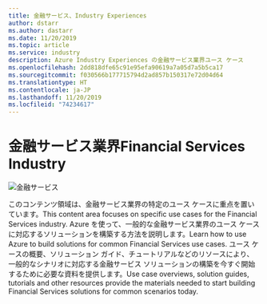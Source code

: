 ```yaml
---
title: 金融サービス、Industry Experiences
author: dstarr
ms.author: dastarr
ms.date: 11/20/2019
ms.topic: article
ms.service: industry
description: Azure Industry Experiences の金融サービス業界ユース ケース
ms.openlocfilehash: 2dd818dfe65c91e95efa90619a7a05d7a5b5ca17
ms.sourcegitcommit: f030566b177715794d2ad857b150317e72d04d64
ms.translationtype: HT
ms.contentlocale: ja-JP
ms.lasthandoff: 11/20/2019
ms.locfileid: "74234617"
---
```

# <a name="financial-services-industry"></a><span data-ttu-id="3f78c-103">金融サービス業界</span><span class="sxs-lookup"><span data-stu-id="3f78c-103">Financial Services Industry</span></span>

![金融サービス](./assets/index-assets/financial-services.png)

<span data-ttu-id="3f78c-105">このコンテンツ領域は、金融サービス業界の特定のユース ケースに重点を置いています。</span><span class="sxs-lookup"><span data-stu-id="3f78c-105">This content area focuses on specific use cases for the Financial Services industry.</span></span> <span data-ttu-id="3f78c-106">Azure を使って、一般的な金融サービス業界のユース ケースに対応するソリューションを構築する方法を説明します。</span><span class="sxs-lookup"><span data-stu-id="3f78c-106">Learn how to use Azure to build solutions for common Financial Services use cases.</span></span> <span data-ttu-id="3f78c-107">ユース ケースの概要、ソリューション ガイド、チュートリアルなどのリソースにより、一般的なシナリオに対応する金融サービス ソリューションの構築を今すぐ開始するために必要な資料を提供します。</span><span class="sxs-lookup"><span data-stu-id="3f78c-107">Use case overviews, solution guides, tutorials and other resources provide the materials needed to start building Financial Services solutions for common scenarios today.</span></span>
